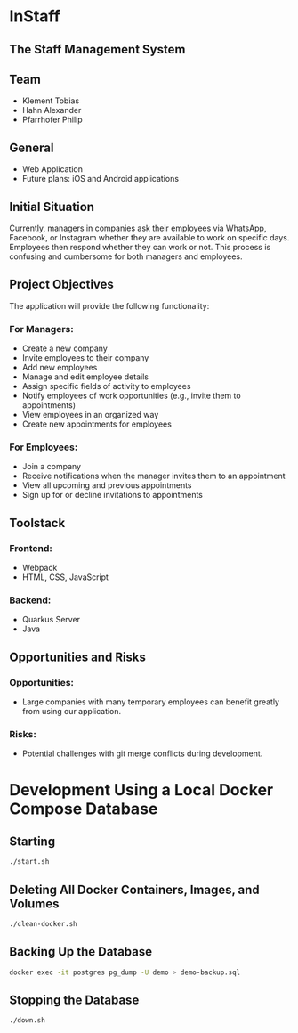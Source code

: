 # InStaff

## The Staff Management System

## Team

* Klement Tobias
* Hahn Alexander
* Pfarrhofer Philip

## General

* Web Application
* Future plans: iOS and Android applications

## Initial Situation

Currently, managers in companies ask their employees via WhatsApp, Facebook, or Instagram whether they are available to work on specific days. Employees then respond whether they can work or not. This process is confusing and cumbersome for both managers and employees.

## Project Objectives

The application will provide the following functionality:

### For Managers:
* Create a new company
* Invite employees to their company
* Add new employees
* Manage and edit employee details
* Assign specific fields of activity to employees
* Notify employees of work opportunities (e.g., invite them to appointments)
* View employees in an organized way
* Create new appointments for employees

### For Employees:
* Join a company
* Receive notifications when the manager invites them to an appointment
* View all upcoming and previous appointments
* Sign up for or decline invitations to appointments

## Toolstack

### Frontend:
* Webpack
* HTML, CSS, JavaScript

### Backend:
* Quarkus Server
* Java

## Opportunities and Risks

### Opportunities:
* Large companies with many temporary employees can benefit greatly from using our application.

### Risks:
* Potential challenges with git merge conflicts during development.

# Development Using a Local Docker Compose Database

## Starting

```bash
./start.sh
```

## Deleting All Docker Containers, Images, and Volumes

```bash
./clean-docker.sh
```

## Backing Up the Database

```bash
docker exec -it postgres pg_dump -U demo > demo-backup.sql
```

## Stopping the Database

```bash
./down.sh
```
